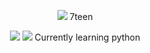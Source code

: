 <p align="center">
<img src="https://media.discordapp.net/attachments/813341662545313832/813343404507267092/pokemon_pixel.gif%22%3E
</p>
<p align="center">
    7teen
<p align="center">
<img src="https://komarev.com/ghpvc/?username=17teen&color=grey%22%3E
</p>
    <p align="center">
  <img src="https://discord.c99.nl/widget/theme-4/358310460187082763.png%22/%3E
</p>
<p align="center">
Currently learning python
<p align="center">
    <a href="hhttps://discord.gg/yv7Z3zMrSD%22%3EDiscord Server</a>
